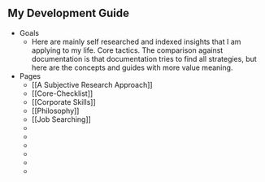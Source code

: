 ## My Development Guide
- Goals
	- Here are mainly self researched and indexed insights that I am applying to my life. Core tactics. The comparison against documentation is that documentation tries to find all strategies, but here are the concepts and guides with more value meaning.
- Pages
	- [[A Subjective Research Approach]]
	- [[Core-Checklist]]
	- [[Corporate Skills]]
	- [[Philosophy]]
	- [[Job Searching]]
	-
	-
	-
	-
	-
	-